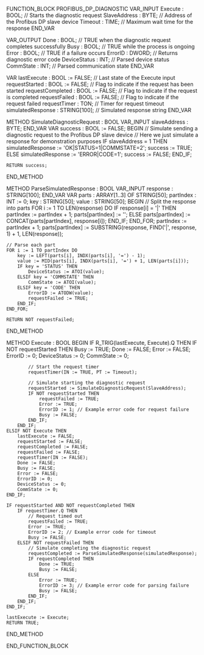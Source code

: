 FUNCTION_BLOCK PROFIBUS_DP_DIAGNOSTIC
VAR_INPUT
    Execute : BOOL;          // Starts the diagnostic request
    SlaveAddress : BYTE;     // Address of the Profibus DP slave device
    Timeout : TIME;           // Maximum wait time for the response
END_VAR

VAR_OUTPUT
    Done : BOOL;             // TRUE when the diagnostic request completes successfully
    Busy : BOOL;             // TRUE while the process is ongoing
    Error : BOOL;            // TRUE if a failure occurs
    ErrorID : DWORD;         // Returns diagnostic error code
    DeviceStatus : INT;      // Parsed device status
    CommState : INT;         // Parsed communication state
END_VAR

VAR
    lastExecute : BOOL := FALSE; // Last state of the Execute input
    requestStarted : BOOL := FALSE; // Flag to indicate if the request has been started
    requestCompleted : BOOL := FALSE; // Flag to indicate if the request is completed
    requestFailed : BOOL := FALSE; // Flag to indicate if the request failed
    requestTimer : TON;       // Timer for request timeout
    simulatedResponse : STRING[100]; // Simulated response string
END_VAR

METHOD SimulateDiagnosticRequest : BOOL
VAR_INPUT
    slaveAddress : BYTE;
END_VAR
VAR
    success : BOOL := FALSE;
BEGIN
    // Simulate sending a diagnostic request to the Profibus DP slave device
    // Here we just simulate a response for demonstration purposes
    IF slaveAddress = 1 THEN
        simulatedResponse := 'OK|STATUS=1|COMMSTATE=2';
        success := TRUE;
    ELSE
        simulatedResponse := 'ERROR|CODE=1';
        success := FALSE;
    END_IF;

    RETURN success;
END_METHOD

METHOD ParseSimulatedResponse : BOOL
VAR_INPUT
    response : STRING[100];
END_VAR
VAR
    parts : ARRAY[1..3] OF STRING[50];
    partIndex : INT := 0;
    key : STRING[50];
    value : STRING[50];
BEGIN
    // Split the response into parts
    FOR i := 1 TO LEN(response) DO
        IF response[i] = '|' THEN
            partIndex := partIndex + 1;
            parts[partIndex] := '';
        ELSE
            parts[partIndex] := CONCAT(parts[partIndex], response[i]);
        END_IF;
    END_FOR;
    partIndex := partIndex + 1;
    parts[partIndex] := SUBSTRING(response, FIND('|', response, 1) + 1, LEN(response));

    // Parse each part
    FOR i := 1 TO partIndex DO
        key := LEFT(parts[i], INDX(parts[i], '=') - 1);
        value := MID(parts[i], INDX(parts[i], '=') + 1, LEN(parts[i]));
        IF key = 'STATUS' THEN
            DeviceStatus := ATOI(value);
        ELSIF key = 'COMMSTATE' THEN
            CommState := ATOI(value);
        ELSIF key = 'CODE' THEN
            ErrorID := ATODW(value);
            requestFailed := TRUE;
        END_IF;
    END_FOR;

    RETURN NOT requestFailed;
END_METHOD

METHOD Execute : BOOL
BEGIN
    IF R_TRIG(lastExecute, Execute).Q THEN
        IF NOT requestStarted THEN
            Busy := TRUE;
            Done := FALSE;
            Error := FALSE;
            ErrorID := 0;
            DeviceStatus := 0;
            CommState := 0;

            // Start the request timer
            requestTimer(IN := TRUE, PT := Timeout);

            // Simulate starting the diagnostic request
            requestStarted := SimulateDiagnosticRequest(SlaveAddress);
            IF NOT requestStarted THEN
                requestFailed := TRUE;
                Error := TRUE;
                ErrorID := 1; // Example error code for request failure
                Busy := FALSE;
            END_IF;
        END_IF;
    ELSIF NOT Execute THEN
        lastExecute := FALSE;
        requestStarted := FALSE;
        requestCompleted := FALSE;
        requestFailed := FALSE;
        requestTimer(IN := FALSE);
        Done := FALSE;
        Busy := FALSE;
        Error := FALSE;
        ErrorID := 0;
        DeviceStatus := 0;
        CommState := 0;
    END_IF;

    IF requestStarted AND NOT requestCompleted THEN
        IF requestTimer.Q THEN
            // Request timed out
            requestFailed := TRUE;
            Error := TRUE;
            ErrorID := 2; // Example error code for timeout
            Busy := FALSE;
        ELSIF NOT requestFailed THEN
            // Simulate completing the diagnostic request
            requestCompleted := ParseSimulatedResponse(simulatedResponse);
            IF requestCompleted THEN
                Done := TRUE;
                Busy := FALSE;
            ELSE
                Error := TRUE;
                ErrorID := 3; // Example error code for parsing failure
                Busy := FALSE;
            END_IF;
        END_IF;
    END_IF;

    lastExecute := Execute;
    RETURN TRUE;
END_METHOD

END_FUNCTION_BLOCK



